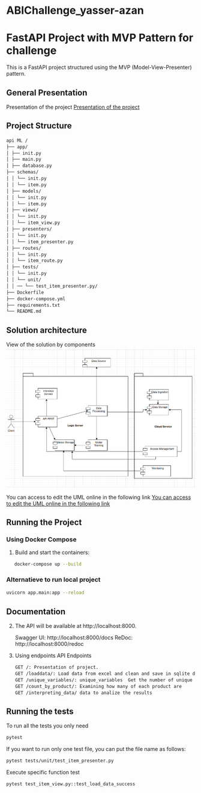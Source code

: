 # ABIChallenge_yasser-azan

# FastAPI Project with MVP Pattern for challenge

This is a FastAPI project structured using the MVP (Model-View-Presenter) pattern.

## General Presentation 
Presentation of the project
[Presentation of the project](https://docs.google.com/presentation/d/1x_46V4ajwEiaxK5rH2E7LBrPh0ZCeNinP_iAnqXtw6s/edit#slide=id.gc6f80d1ff_0_0)


## Project Structure
```sh
api ML /
├── app/
│ ├── init.py
│ ├── main.py
│ ├── database.py
├── schemas/
│ │ └── init.py
│ │ └── item.py
│ ├── models/
│ │ └── init.py
│ │ └── item.py
│ ├── views/
│ │ └── init.py
│ │ └── item_view.py
│ ├── presenters/
│ │ └── init.py
│ │ └── item_presenter.py
│ ├── routes/
│ │ └── init.py
│ │ └── item_route.py
│ ├── tests/
│ │ └── init.py
│ │ └── unit/
│ │ ── └── test_item_presenter.py/
├── Dockerfile
├── docker-compose.yml
├── requirements.txt
└── README.md
```
## Solution architecture
View of the solution by components
![View of the solution by components](diag_arq.png)

You can access to edit the UML online in the following link
[You can access to edit the UML online in the following link](https://app.diagrams.net/?libs=general;uml#G1JxFIrjq3AOS-7ThH6TevdW00CMWJ6ZdC#%7B%22pageId%22%3A%22b5b7bab2-c9e2-2cf4-8b2a-24fd1a2a6d21%22%7D)


## Running the Project

### Using Docker Compose

1. Build and start the containers:

```sh
   docker-compose up --build
```

### Alternatieve to run local project

```sh
uvicorn app.main:app --reload
```

## Documentation

2. The API will be available at http://localhost:8000.

   Swagger UI: http://localhost:8000/docs
   ReDoc: http://localhost:8000/redoc

3. Using endpoints
   API Endpoints
   ```sh
   GET /: Presentation of project.
   GET /loaddata/: Load data from excel and clean and save in sqlite database 
   GET /unique_variables/: unique_variables  Get the number of unique values ​​per column
   GET /count_by_product/: Examining how many of each product are
   GET /interpreting_data/ data to analize the results
   ```

## Running the tests

To run all the tests you only need
```sh
pytest
```

If you want to run only one test file, you can put the file name as follows:

```sh
pytest tests/unit/test_item_presenter.py
```

Execute specific function test

```sh
pytest test_item_view.py::test_load_data_success
```
